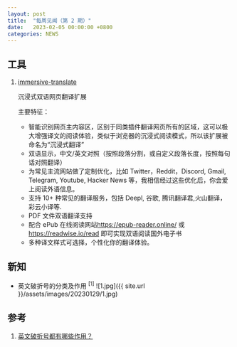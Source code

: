 ```yaml
---
layout: post
title:  "每周见闻（第 2 期）"
date:   2023-02-05 00:00:00 +0800
categories: NEWS
---
```


## 工具

1. [immersive-translate](https://github.com/immersive-translate/immersive-translate)

    沉浸式双语网页翻译扩展

    主要特征：
    - 智能识别网页主内容区，区别于同类插件翻译网页所有的区域，这可以极大增强译文的阅读体验，类似于浏览器的沉浸式阅读模式，所以该扩展被命名为“沉浸式翻译”
    - 双语显示，中文/英文对照（按照段落分割，或自定义段落长度，按照每句话对照翻译）
    - 为常见主流网站做了定制优化，比如 Twitter，Reddit，Discord, Gmail, Telegram, Youtube, Hacker News 等，我相信经过这些优化后，你会爱上阅读外语信息。
    - 支持 10+ 种常见的翻译服务，包括 Deepl, 谷歌, 腾讯翻译君,火山翻译，彩云小译等.
    - PDF 文件双语翻译支持
    - 配合 ePub 在线阅读网站<https://epub-reader.online/> 或 <https://readwise.io/read> 即可实现双语阅读国外电子书
    - 多种译文样式可选择，个性化你的翻译体验。

## 新知

- 英文破折号的分类及作用 <sup>[1]</sup>
    ![1.jpg]({{ site.url }}/assets/images/20230129/1.jpg)

## 参考

1. [英文破折号都有哪些作用？](https://zhuanlan.zhihu.com/p/107452436)
